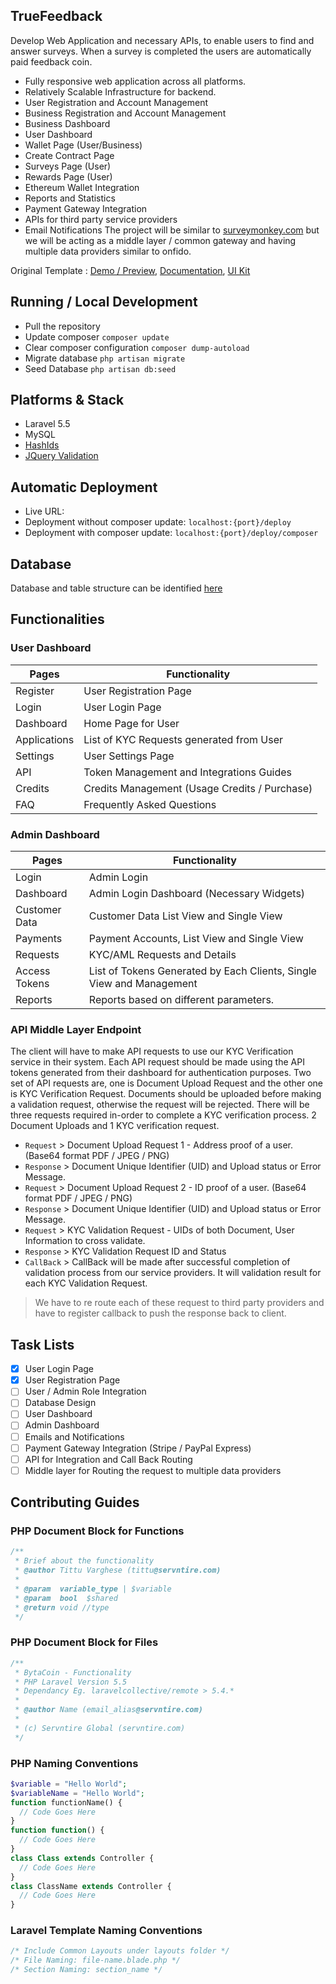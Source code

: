 ## TrueFeedback
Develop Web Application and necessary APIs, to enable users to find and answer surveys. When a survey is completed the users are automatically paid feedback coin.
* Fully responsive web application across all platforms.
* Relatively Scalable Infrastructure for backend.
* User Registration and Account Management
* Business Registration and Account Management
* Business Dashboard
* User Dashboard
* Wallet Page (User/Business)
* Create Contract Page
* Surveys Page (User)
* Rewards Page (User)
* Ethereum Wallet Integration
* Reports and Statistics
* Payment Gateway Integration
* APIs for third party service providers
* Email Notifications
The project will be similar to [surveymonkey.com](https://surveymonkey.com) but we will be acting as a middle layer / common gateway and having multiple data providers similar to onfido.

Original Template : [Demo / Preview](https://zawiastudio.com/neat/demo/dashboard01.html), [Documentation](https://zawiastudio.com/neat/docs/), [UI Kit](https://zawiastudio.com/neat/demo/ui-kit.html)

## Running / Local Development
* Pull the repository
* Update composer `composer update`
* Clear composer configuration `composer dump-autoload`
* Migrate database `php artisan migrate`
* Seed Database `php artisan db:seed`

## Platforms & Stack
* Laravel 5.5
* MySQL
* [HashIds](https://github.com/ivanakimov/hashids.php)
* [JQuery Validation](https://jqueryvalidation.org/documentation/)

## Automatic Deployment
* Live URL: 
* Deployment without composer update: `localhost:{port}/deploy`
* Deployment with composer update: `localhost:{port}/deploy/composer`

## Database
Database and table structure can be identified [here](#)

## Functionalities
### User Dashboard
Pages | Functionality
------------ | -------------
Register | User Registration Page
Login | User Login Page
Dashboard | Home Page for User
Applications | List of KYC Requests generated from User
Settings | User Settings Page
API | Token Management and Integrations Guides
Credits | Credits Management (Usage Credits / Purchase)
FAQ | Frequently Asked Questions

### Admin Dashboard
Pages | Functionality
------------ | -------------
Login | Admin Login
Dashboard | Admin Login Dashboard (Necessary Widgets)
Customer Data | Customer Data List View and Single View
Payments | Payment Accounts, List View and Single View
Requests | KYC/AML Requests and Details
Access Tokens | List of Tokens Generated by Each Clients, Single View and Management
Reports | Reports based on different parameters.

### API Middle Layer Endpoint
The client will have to make API requests to use our KYC Verification service in their system. Each API request should be made using the API tokens generated from their dashboard for authentication purposes. Two set of API requests are, one is Document Upload Request and the other one is KYC Verification Request.
Documents should be uploaded before making a validation request, otherwise the request will be rejected.
There will be three requests required in-order to complete a KYC verification process. 2 Document Uploads and 1 KYC verification request.
* `Request` > Document Upload Request 1 - Address proof of a user. (Base64 format PDF / JPEG / PNG)
* `Response` > Document Unique Identifier (UID) and Upload status or Error Message.
* `Request` > Document Upload Request 2 - ID proof of a user. (Base64 format PDF / JPEG / PNG)
* `Response` > Document Unique Identifier (UID) and Upload status or Error Message.
* `Request` > KYC Validation Request - UIDs of both Document, User Information to cross validate.
* `Response` > KYC Validation Request ID and Status
* `CallBack` > CallBack will be made after successful completion of validation process from our service providers. It will validation result for each KYC Validation Request.

> We have to re route each of these request to third party providers and have to register callback to push the response back to client.

## Task Lists
- [x] User Login Page
- [x] User Registration Page
- [ ] User / Admin Role Integration
- [ ] Database Design
- [ ] User Dashboard
- [ ] Admin Dashboard
- [ ] Emails and Notifications
- [ ] Payment Gateway Integration (Stripe / PayPal Express)
- [ ] API for Integration and Call Back Routing
- [ ] Middle layer for Routing the request to multiple data providers

## Contributing Guides
### PHP Document Block for Functions
```PHP
/**
 * Brief about the functionality
 * @author Tittu Varghese (tittu@servntire.com)
 *
 * @param  variable_type | $variable
 * @param  bool  $shared
 * @return void //type
 */
```
### PHP Document Block for Files
```PHP
/**
 * BytaCoin - Functionality
 * PHP Laravel Version 5.5
 * Dependancy Eg. laravelcollective/remote > 5.4.*
 *
 * @author Name (email_alias@servntire.com)
 *
 * (c) Servntire Global (servntire.com)
 */
```
### PHP Naming Conventions
```PHP
$variable = "Hello World";
$variableName = "Hello World";
function functionName() {
  // Code Goes Here
}
function function() {
  // Code Goes Here
}
class Class extends Controller {
  // Code Goes Here
}
class ClassName extends Controller {
  // Code Goes Here
}
```
### Laravel Template Naming Conventions
```PHP
/* Include Common Layouts under layouts folder */
/* File Naming: file-name.blade.php */
/* Section Naming: section_name */
```


